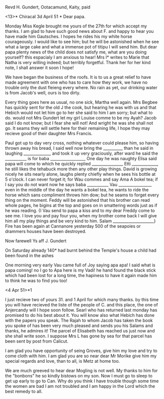 Revd H. Gundert, Ootacamund, Kaity, paid

<13>* Chiracal 3d April 51
 <Thursday>*
Dear papa.

Monday Miss Kegle brought me yours of the 27th for which accept my thanks. I am glad to have such good news about F. and happy to hear you have made him Gautsches. I hopes he rides his my white horse courageously. I would like to see him; but he will be astonished when he see what a large cake and what a immense pot of titipu I will send him. But dear papa plenty news of the child does not satisfy me, what are you doing yourself? this espacialy I am anxious to hear! Mrs I<rion>* writes to Marie that Natha is very willing indeed; but terribly forgetful. Thank her for her kind note, I shall answer it soon I hope!

We have began the business of the roofs. It is to us a great relief to have made agreement with one who has to care how they work, we have no trouble only the dust fleieng every where. No rain as yet, our drinking water is from Jacob's well, ours is too dirty.

Every thing goes here as usual, no one sick, Martha well again. 
Mrs Begbee has quickly sent for the old J the cook, but hearing he was with us and that Hebich would not let him go to her she said to him I am sorry; but what to do. would not Mrs Gundert let my girl Louise comme to be my Ayah? Jacob said I do not know; but I fear she will not! And wright he was she shall not go. It seams they will settle here for their remaining life, I hope they may recieve good of their daughter Mrs Francis.

Paul got up to day very cross, nothing whatever could please him, so having thrown away his bread, I said well now bring the __________ than he said in laughing ______________ and took it up very graciously, after ward he said the ___________ is for baba __________________ One day he was naughty Elisa said papa will come to which he quickly replied ________________ Etti _____________, he still likes the tehabuck more then any other play things. 
David is growing nicely he sits nearly alone, laughs plenty chiefly when he sees his bottle at 5 o'clock. I can never forget it; for Wau commes and say Ama A bokel tea; if I say you do not want now he says baba ___________ Vau _________________ even in the middle of the day he wants a bokel tea, he wants to ride the horse which sans compliment throws him dow; but he seams to forget every thing on the moment. Feddy will be astonished that his brother can read whole pages, he bigins at the top and goes on in smattering words just as if he was reading. {I Vau send to papa a kiss and to my dear Freddy come to see me. I love you and pay four you, when my brother come back I will give him all my play things and be very kind to him. Salam _____________________} Fire has been again at Cannanore yesterday 500 of the seapoies or drammers houses have been destroyed.

 Now farewell Ys aff
 J. Gundert

On Saturday already 140* had burnt behind the Temple's house a child had been found in the ashes

One morning very early Vau came full of Joy saying apa apa! I said what is papa coming! no I go to Apa here is my Vadi! he hand found the black stick which had been lost for a long time, the hapiness to have it again made him to think he was to find you too!


 <4 Apr 51>*1

I just recieve two of yours 31. and 1 April for which many thanks. by this time you will have recieved the liste of the people of C. and this place, the one of Anjercandy will I hope soon follow. Searl who has returned last monday has promised to do his best about it. You will know also what Hebich has done with the papers you speak. The Rajah to whom Jacob has taken the book you spoke of has been very much pleased and sends you his Salams and thanks, he admires it! The parcel of Elisabeth has reached us just now and she shall write soon. I suppose Mrs L has gone by sea for that parcel has been sent by post from Calicut.

I am glad you have opportunity of seing Groves, give him my love and try to come cloth with him. I am glad you are so near dear Mr Morike give him my special regards and love, than to all, is Metz at home too.

We are much greeved to hear dear Mogling is not well. My thanks to him for the "bonbons" he so kindly bistows on my son. Now I must go to sleep to get up early to go to Can. Why do you think I have trouble though some time the women are bad I am not troubled and I am happy in the Lord which the best remedy to all.

